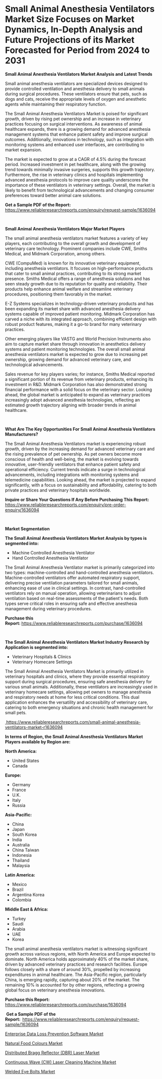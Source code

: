 <p><h1>Small Animal Anesthesia Ventilators Market Size Focuses on Market Dynamics, In-Depth Analysis and Future Projections of its Market Forecasted for Period from 2024 to 2031</h1></p><p><strong>Small Animal Anesthesia Ventilators Market Analysis and Latest Trends</strong></p>
<p><p>Small animal anesthesia ventilators are specialized devices designed to provide controlled ventilation and anesthesia delivery to small animals during surgical procedures. These ventilators ensure that pets, such as dogs and cats, receive the appropriate levels of oxygen and anesthetic agents while maintaining their respiratory function.</p><p>The Small Animal Anesthesia Ventilators Market is poised for significant growth, driven by rising pet ownership and an increase in veterinary practices focusing on surgical interventions. As awareness of animal healthcare expands, there is a growing demand for advanced anesthesia management systems that enhance patient safety and improve surgical outcomes. Additionally, innovations in technology, such as integration with monitoring systems and enhanced user interfaces, are contributing to market expansion.</p><p>The market is expected to grow at a CAGR of 4.5% during the forecast period. Increased investment in pet healthcare, along with the growing trend towards minimally invasive surgeries, supports this growth trajectory. Furthermore, the rise in veterinary clinics and hospitals implementing advanced anesthesia protocols to improve care quality underscores the importance of these ventilators in veterinary settings. Overall, the market is likely to benefit from technological advancements and changing consumer preferences toward better animal care solutions.</p></p>
<p><strong>Get a Sample PDF of the Report:&nbsp;</strong> <a href="https://www.reliableresearchreports.com/enquiry/request-sample/1636094?utm_campaign=16&utm_medium=2&utm_source=Github&utm_content=ia&utm_term=29102024&utm_id=small-animal-anesthesia-ventilators">https://www.reliableresearchreports.com/enquiry/request-sample/1636094</a></p>
<p>&nbsp;</p>
<p><strong>Small Animal Anesthesia Ventilators Major Market Players</strong></p>
<p><p>The small animal anesthesia ventilators market features a variety of key players, each contributing to the overall growth and development of veterinary care technology. Prominent companies include CWE, Smiths Medical, and Midmark Corporation, among others.</p><p>CWE (CompuMed) is known for its innovative veterinary equipment, including anesthesia ventilators. It focuses on high-performance products that cater to small animal practices, contributing to its strong market presence. Smiths Medical offers a range of anesthesia solutions and has seen steady growth due to its reputation for quality and reliability. Their products help enhance animal welfare and streamline veterinary procedures, positioning them favorably in the market.</p><p>E-Z Systems specializes in technology-driven veterinary products and has been expanding its market share with advanced anesthesia delivery systems capable of improved patient monitoring. Midmark Corporation has carved a niche with its integrated approach, combining efficient design with robust product features, making it a go-to brand for many veterinary practices.</p><p>Other emerging players like VASTG and World Precision Instruments also aim to capture market share through innovation in anesthetics delivery systems and patient monitoring technologies. The overall small animal anesthesia ventilators market is expected to grow due to increasing pet ownership, growing demand for advanced veterinary care, and technological advancements.</p><p>Sales revenue for key players varies; for instance, Smiths Medical reported a significant portion of its revenue from veterinary products, enhancing its investment in R&D. Midmark Corporation has also demonstrated strong financial performance with a solid focus on the veterinary sector. Looking ahead, the global market is anticipated to expand as veterinary practices increasingly adopt advanced anesthesia technologies, reflecting an estimated growth trajectory aligning with broader trends in animal healthcare.</p></p>
<p>&nbsp;</p>
<p><strong>What Are The Key Opportunities For Small Animal Anesthesia Ventilators Manufacturers?</strong></p>
<p><p>The Small Animal Anesthesia Ventilators market is experiencing robust growth, driven by the increasing demand for advanced veterinary care and the rising prevalence of pet ownership. As pet owners become more conscious of health and well-being, the market is evolving towards innovative, user-friendly ventilators that enhance patient safety and operational efficiency. Current trends indicate a surge in technological advancements, including integrations with monitoring systems and telemedicine capabilities. Looking ahead, the market is projected to expand significantly, with a focus on sustainability and affordability, catering to both private practices and veterinary hospitals worldwide.</p></p>
<p><strong>Inquire or Share Your Questions If Any Before Purchasing This Report:</strong> <a href="https://www.reliableresearchreports.com/enquiry/pre-order-enquiry/1636094?utm_campaign=16&utm_medium=2&utm_source=Github&utm_content=ia&utm_term=29102024&utm_id=small-animal-anesthesia-ventilators">https://www.reliableresearchreports.com/enquiry/pre-order-enquiry/1636094</a></p>
<p>&nbsp;</p>
<p><strong>Market Segmentation</strong></p>
<p><strong>The Small Animal Anesthesia Ventilators Market Analysis by types is segmented into:</strong></p>
<p><ul><li>Machine Controlled Anesthesia Ventilator</li><li>Hand Controlled Anesthesia Ventilator</li></ul></p>
<p><p>The Small Animal Anesthesia Ventilator market is primarily categorized into two types: machine-controlled and hand-controlled anesthesia ventilators. Machine-controlled ventilators offer automated respiratory support, delivering precise ventilation parameters tailored for small animals, enhancing ease of use in clinical settings. In contrast, hand-controlled ventilators rely on manual operation, allowing veterinarians to adjust ventilation based on real-time assessments of the patient's needs. Both types serve critical roles in ensuring safe and effective anesthesia management during veterinary procedures.</p></p>
<p><strong>Purchase this Report:&nbsp;</strong><a href="https://www.reliableresearchreports.com/purchase/1636094?utm_campaign=16&utm_medium=2&utm_source=Github&utm_content=ia&utm_term=29102024&utm_id=small-animal-anesthesia-ventilators">https://www.reliableresearchreports.com/purchase/1636094</a></p>
<p>&nbsp;</p>
<p><strong>The Small Animal Anesthesia Ventilators Market Industry Research by Application is segmented into:</strong></p>
<p><ul><li>Veterinary Hospitals & Clinics</li><li>Veterinary Homecare Settings</li></ul></p>
<p><p>The Small Animal Anesthesia Ventilators Market is primarily utilized in veterinary hospitals and clinics, where they provide essential respiratory support during surgical procedures, ensuring safe anesthesia delivery for various small animals. Additionally, these ventilators are increasingly used in veterinary homecare settings, allowing pet owners to manage anesthesia and respiratory needs at home for less critical conditions. This dual application enhances the versatility and accessibility of veterinary care, catering to both emergency situations and chronic health management for small pets.</p></p>
<p><a href="https://www.reliableresearchreports.com/small-animal-anesthesia-ventilators-market-r1636094?utm_campaign=16&utm_medium=2&utm_source=Github&utm_content=ia&utm_term=29102024&utm_id=small-animal-anesthesia-ventilators">&nbsp;https://www.reliableresearchreports.com/small-animal-anesthesia-ventilators-market-r1636094</a></p>
<p><strong>In terms of Region, the Small Animal Anesthesia Ventilators Market Players available by Region are:</strong></p>
<p>
    <p> <strong> North America: </strong>
        <ul>
            <li>United States</li>
            <li>Canada</li>
        </ul>
        </p> 
    <p> <strong> Europe: </strong>
        <ul>
            <li>Germany</li>
            <li>France</li>
            <li>U.K.</li>
            <li>Italy</li>
            <li>Russia</li>
        </ul>
        </p> 
    <p> <strong> Asia-Pacific: </strong>
        <ul>
            <li>China</li>
            <li>Japan</li>
            <li>South Korea</li>
            <li>India</li>
            <li>Australia</li>
            <li>China Taiwan</li>
            <li>Indonesia</li>
            <li>Thailand</li>
            <li>Malaysia</li>
        </ul>
        </p> 
    <p> <strong> Latin America: </strong>
        <ul>
            <li>Mexico</li>
            <li>Brazil</li>
            <li>Argentina Korea</li>
            <li>Colombia</li>
        </ul>
        </p> 
    <p> <strong> Middle East & Africa: </strong>
        <ul>
            <li>Turkey</li>
            <li>Saudi</li>
            <li>Arabia</li>
            <li>UAE</li>
            <li>Korea</li>
        </ul>
    </p>
    </p>
<p><p>The small animal anesthesia ventilators market is witnessing significant growth across various regions, with North America and Europe expected to dominate. North America holds approximately 40% of the market share, driven by advanced veterinary practices and research facilities. Europe follows closely with a share of around 30%, propelled by increasing expenditures in animal healthcare. The Asia-Pacific region, particularly China, is emerging rapidly, capturing about 20% of the market. The remaining 10% is accounted for by other regions, reflecting a growing global focus on veterinary anesthesia innovations.</p></p>
<p><strong>Purchase this Report: </strong><a href="https://www.reliableresearchreports.com/purchase/1636094?utm_campaign=16&utm_medium=2&utm_source=Github&utm_content=ia&utm_term=29102024&utm_id=small-animal-anesthesia-ventilators">https://www.reliableresearchreports.com/purchase/1636094</a></p>
<p>&nbsp;<strong>Get a Sample PDF of the Report:&nbsp;&nbsp;</strong><a href="https://www.reliableresearchreports.com/enquiry/request-sample/1636094?utm_campaign=16&utm_medium=2&utm_source=Github&utm_content=ia&utm_term=29102024&utm_id=small-animal-anesthesia-ventilators">https://www.reliableresearchreports.com/enquiry/request-sample/1636094</a></p>
<p><strong></strong></p>
<p><p><a href="https://github.com/pinesamshigoz/Market-Research-Report-List-1/blob/main/enterprise-data-loss-prevention-software-market.md?utm_campaign=16&utm_medium=2&utm_source=Github&utm_content=ia&utm_term=29102024&utm_id=small-animal-anesthesia-ventilators">Enterprise Data Loss Prevention Software Market</a></p><p><a href="https://github.com/roydonhol47/Market-Research-Report-List-1/blob/main/natural-food-colours-market.md?utm_campaign=16&utm_medium=2&utm_source=Github&utm_content=ia&utm_term=29102024&utm_id=small-animal-anesthesia-ventilators">Natural Food Colours Market</a></p><p><a href="https://issuu.com/reportprime-2/docs/distributed-bragg-reflector-dbr-las_7253108c9dbf38?utm_campaign=16&utm_medium=2&utm_source=Github&utm_content=ia&utm_term=29102024&utm_id=small-animal-anesthesia-ventilators">Distributed Bragg Reflector (DBR) Laser Market</a></p><p><a href="https://issuu.com/reportprime-2/docs/continuous-wave-cw-laser-cleaning-m_f0505458b2ef97?utm_campaign=16&utm_medium=2&utm_source=Github&utm_content=ia&utm_term=29102024&utm_id=small-animal-anesthesia-ventilators">Continuous Wave (CW) Laser Cleaning Machine Market</a></p><p><a href="https://www.linkedin.com/pulse/welded-eye-bolts-market-overview-global-trends-future-gftxe?utm_campaign=16&utm_medium=2&utm_source=Github&utm_content=ia&utm_term=29102024&utm_id=small-animal-anesthesia-ventilators">Welded Eye Bolts Market</a></p></p>